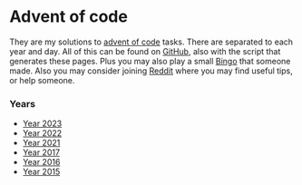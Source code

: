 # Advent of code

They are my solutions to [advent of code](https://adventofcode.com/) tasks. There are separated to each year and day. All of this can be found on [GitHub](https://github.com/metury/advent-of-code), also with the script that generates these pages.
Plus you may also play a small [Bingo](https://aoc-bingo.fly.dev/) that someone made. Also you may consider joining [Reddit](https://www.reddit.com/r/adventofcode/) where you may find useful tips, or help someone.

### Years

- [Year 2023](./aoc/2023.md)
- [Year 2022](./aoc/2022.md)
- [Year 2021](./aoc/2021.md)
- [Year 2017](./aoc/2017.md)
- [Year 2016](./aoc/2016.md)
- [Year 2015](./aoc/2015.md)

